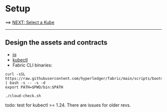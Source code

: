 # Setup

==> [NEXT: Select a Kube](./10-kube.md)

---

## Design the assets and contracts


- [jq](https://stedolan.github.io/jq/download/)
- [kubectl](https://kubernetes.io/docs/tasks/tools/)
- Fabric CLI binaries:
```shell
curl -sSL https://raw.githubusercontent.com/hyperledger/fabric/main/scripts/bootstrap.sh | bash -s -- -s -d
export PATH=$PWD/bin:$PATH

```

```shell
./cloud-check.sh
```

todo: test for kubectl >= 1.24.  There are issues for older revs. 

